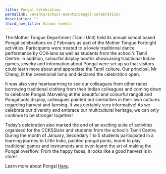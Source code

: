 ```yaml
---
title: Pongol Celebration
permalink: /events/school-events/pongol-celebration/
description: ""
third_nav_title: School events
---
```

The Mother Tongue Department (Tamil Unit) held its annual school based Pongal celebrations on 2 February as part of the Mother Tongue Fortnight activities.  Participants were treated to a lovely traditional dance performance by CCK-ians as well as students from the school’s Tamil Centre. In addition, colourful display booths showcasing traditional Indian games, jewelry and information about Pongal were set up so that visitors could learn more about and appreciate the Tamil culture. Our principal, Mr Cheng, lit the ceremonial lamp and declared the celebration open.

It was also very heartwarming to see our colleagues from other races borrowing traditional clothing from their Indian colleagues and coming down to celebrate Pongal. Marveling at the beautiful and colourful rangoli and Pongal pots display, colleagues pointed out similarities in their own cultures regarding harvest and farming. It was certainly very informative! As we celebrate our diversity and embrace our multicultural heritage, we can only continue to be stronger together!

Today’s celebration also marked the end of an exciting suite of activities organised for the CCKSSians and students from the school’s Tamil Centre. During the month of January, Secondary 1 to 5 students participated in a learning journey to Little India, painted pongal ponts, learnt to play traditional games and instruments and even learnt the art of making the Pongal overflow! From the happy faces, it looks like a good harvest is in store! 

Learn more about Pongal [Here](https://www.visitsingapore.com/festivals-events-singapore/cultural-festivals/pongal/).
